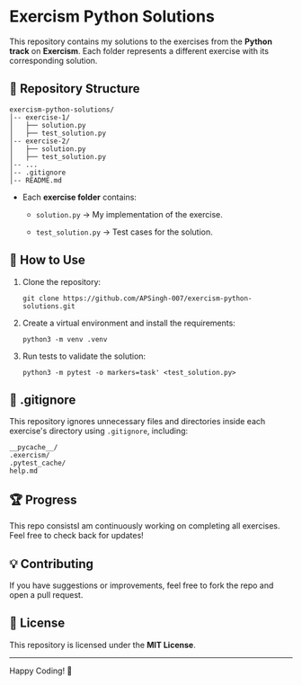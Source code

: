 # Exercism Python Solutions

This repository contains my solutions to the exercises from the  **Python track** on **Exercism**. Each folder represents a different exercise with its corresponding solution.

## 📁 **Repository Structure**

```
exercism-python-solutions/
│-- exercise-1/
│   ├── solution.py
│   ├── test_solution.py
│-- exercise-2/
│   ├── solution.py
│   ├── test_solution.py
│-- ...
│-- .gitignore
│-- README.md
```

- Each **exercise folder** contains:
    
    - `solution.py` → My implementation of the exercise.
        
    - `test_solution.py` → Test cases for the solution.
        

## 🚀 **How to Use**

1. Clone the repository:
    
    ```
    git clone https://github.com/APSingh-007/exercism-python-solutions.git
    ```
    
2. Create a virtual environment and install the requirements:
    
    ```
    python3 -m venv .venv
    ```
        
3. Run tests to validate the solution:
    
    ```
    python3 -m pytest -o markers=task' <test_solution.py>
    ```

## 📌 **.gitignore**

This repository ignores unnecessary files and directories inside each exercise's directory using `.gitignore`, including:

```
__pycache__/
.exercism/
.pytest_cache/
help.md
```

## 🏆 **Progress**

This repo consistsI am continuously working on completing all exercises. Feel free to check back for updates!

## 💡 **Contributing**

If you have suggestions or improvements, feel free to fork the repo and open a pull request.

## 📜 **License**

This repository is licensed under the **MIT License**.

---

Happy Coding! 🚀

